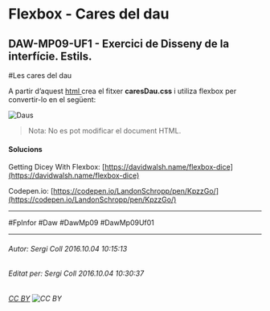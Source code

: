 # Flexbox - Cares del dau
## DAW-MP09-UF1 - Exercici de Disseny de la interfície. Estils.
#Les cares del dau

A partir d’aquest [html ](https://drive.google.com/file/d/0B6Jts4d21oYLamNlVHF4NHc0Tnc/view?usp=sharing) crea el fitxer **caresDau.css** i utiliza flexbox per convertir-lo en el següent:

![Daus](https://davidwalsh.name/demo/dicey-flexbox-images/all-faces.png "Daus")

>Nota: No es pot modificar el document HTML.

#### Solucions
Getting Dicey With Flexbox: [https://davidwalsh.name/flexbox-dice](https://davidwalsh.name/flexbox-dice)

Codepen.io: [https://codepen.io/LandonSchropp/pen/KpzzGo/](https://codepen.io/LandonSchropp/pen/KpzzGo/)


---

#FpInfor #Daw #DawMp09 #DawMp09Uf01

---

###### Autor: Sergi Coll 2016.10.04 10:15:13
###### Editat per: Sergi Coll 2016.10.04 10:30:37
###### [CC BY](https://creativecommons.org/licenses/by/4.0/) ![CC BY](https://licensebuttons.net/l/by/3.0/80x15.png)
